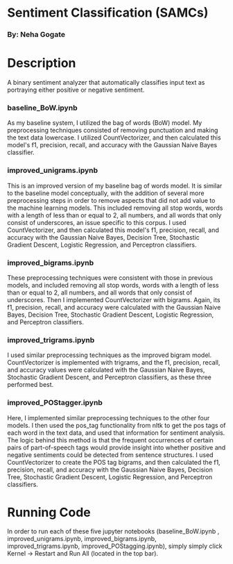 # Sentiment Classification (SAMCs)
### By: Neha Gogate

# Description
A binary sentiment analyzer that automatically classifies input text as portraying either positive or negative sentiment.

### baseline_BoW.ipynb
As my baseline system, I utilized the bag of words (BoW) model. My preprocessing techniques consisted of removing punctuation and making the text data lowercase. I utilized CountVectorizer, and then calculated this model's f1, precision, recall, and accuracy with the Gaussian Naive Bayes classifier. 

### improved_unigrams.ipynb
This is an improved version of my baseline bag of words model. It is similar to the baseline model conceptually, with the addition of several more preprocessing steps in order to remove aspects that did not add value to the machine learning models. This included removing all stop words,  words with a length of less than or equal to 2,  all numbers, and  all words that only consist of underscores, an issue specific to this corpus. I used CountVectorizer, and then calculated this model's f1, precision, recall, and accuracy with the Gaussian Naive Bayes, Decision Tree, Stochastic Gradient Descent, Logistic Regression, and Perceptron classifiers.

### improved_bigrams.ipynb
These preprocessing techniques were consistent with those in previous models, and included removing all stop words, words with a length of less than or equal to 2, all numbers, and all words that only consist of underscores. Then I implemented CountVectorizer with bigrams. Again, its f1, precision, recall, and accuracy were calculated with the Gaussian Naive Bayes, Decision Tree, Stochastic Gradient Descent, Logistic Regression, and Perceptron classifiers.

### improved_trigrams.ipynb
I used similar preprocessing techniques as the improved bigram model. CountVectorizer is implemented with trigrams, and the f1, precision, recall, and accuracy values were calculated with the Gaussian Naive Bayes, Stochastic Gradient Descent, and Perceptron classifiers, as these three performed best.

### improved_POStagger.ipynb
Here, I implemented similar preprocessing techniques to the other four models. I then used the pos_tag functionality from nltk to get the pos tags of each word in the text data, and used that information for sentiment analysis. The logic behind this method is that the frequent occurrences of certain pairs of part-of-speech tags would provide insight into whether positive and negative sentiments could be detected from sentence structures. I used CountVectorizer to create the POS tag bigrams, and then calculated the f1, precision, recall, and accuracy with the Gaussian Naive Bayes, Decision Tree, Stochastic Gradient Descent, Logistic Regression, and Perceptron classifiers.

# Running Code
In order to run each of these five jupyter notebooks  (baseline_BoW.ipynb , improved_unigrams.ipynb, improved_bigrams.ipynb, improved_trigrams.ipynb, improved_POStagging.ipynb), simply simply click Kernel -> Restart and Run All (located in the top bar).
